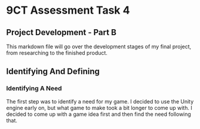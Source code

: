 # 9CT Assessment Task 4

## Project Development - Part B

This markdown file will go over the development stages of my final project, from researching to the finished product.

## Identifying And Defining

### Identifying A Need

The first step was to identify a need for my game. I decided to use the Unity engine early on, but what game to make took a bit longer to come up with.
I decided to come up with a game idea first and then find the need following that.
